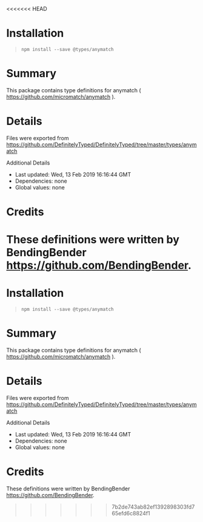 <<<<<<< HEAD
# Installation
> `npm install --save @types/anymatch`

# Summary
This package contains type definitions for anymatch ( https://github.com/micromatch/anymatch ).

# Details
Files were exported from https://github.com/DefinitelyTyped/DefinitelyTyped/tree/master/types/anymatch

Additional Details
 * Last updated: Wed, 13 Feb 2019 16:16:44 GMT
 * Dependencies: none
 * Global values: none

# Credits
These definitions were written by BendingBender <https://github.com/BendingBender>.
=======
# Installation
> `npm install --save @types/anymatch`

# Summary
This package contains type definitions for anymatch ( https://github.com/micromatch/anymatch ).

# Details
Files were exported from https://github.com/DefinitelyTyped/DefinitelyTyped/tree/master/types/anymatch

Additional Details
 * Last updated: Wed, 13 Feb 2019 16:16:44 GMT
 * Dependencies: none
 * Global values: none

# Credits
These definitions were written by BendingBender <https://github.com/BendingBender>.
>>>>>>> 7b2de743ab82ef1392898303fd765efd6c8824f1

